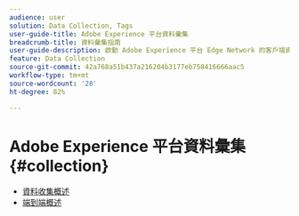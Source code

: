 ```yaml
---
audience: user
solution: Data Collection, Tags
user-guide-title: Adobe Experience 平台資料彙集
breadcrumb-title: 資料彙集指南
user-guide-description: 啟動 Adobe Experience 平台 Edge Network 的客戶端資料彙集功能。
feature: Data Collection
source-git-commit: 42a768a51b437a216204b3177eb758416666aac5
workflow-type: tm+mt
source-wordcount: '28'
ht-degree: 82%

---
```



# Adobe Experience 平台資料彙集 {#collection}

- [資料收集概述](./home.md)
- [端到端概述](./e2e.md)
